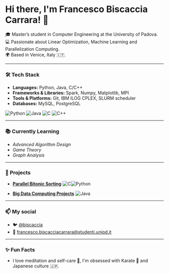 # Hi there, I'm Francesco Biscaccia Carrara! 👋

🎓 Master’s student in Computer Engineering at the University of Padova.  
💻 Passionate about Linear Optimization, Machine Learning and Parallelization Computing.  
🌍 Based in Venice, Italy 🇮🇹.  

---

### 🛠️ Tech Stack
- **Languages:** Python, Java, C/C++
- **Frameworks & Libraries:** Spark, Numpy, Matplotlib, MPI
- **Tools & Platforms:** Git, IBM ILOG CPLEX, SLURM scheduler
- **Databases:** MySQL, PostgreSQL

![Python](https://img.shields.io/badge/Python-3776AB?style=for-the-badge&logo=python&logoColor=white)
![Java](https://img.shields.io/badge/Java-ED8B00?style=for-the-badge&logo=java&logoColor=white)
![C](https://img.shields.io/badge/C-A8B9CC?style=for-the-badge&logo=c&logoColor=white)
![C++](https://img.shields.io/badge/C%2B%2B-00599C?style=for-the-badge&logo=c%2B%2B&logoColor=white)

---

### 📚 Currently Learning
- *Advanced Algorithm Design*
- *Game Theory*
- *Graph Analysis*
---

### 🚀 Projects
- **[Parallel Bitonic Sorting](https://github.com/francesco-biscaccia-carrara/BitonicSort)**
  ![C](https://img.shields.io/badge/C-A8B9CC?style=for-the-badge&logo=c&logoColor=white)![Python](https://img.shields.io/badge/Python-3776AB?style=for-the-badge&logo=python&logoColor=white)
  
- **[Big Data Computing Projects](https://github.com/francesco-biscaccia-carrara/BigData_Projects)**
  ![Java](https://img.shields.io/badge/Java-ED8B00?style=for-the-badge&logo=java&logoColor=white)

---

### 📫 My social
- 🐦 [@biscaccia](https://x.com/biscaccia?s=21)
- 📧 [francesco.biscacciacarrara@studenti.unipd.it](mailto:francesco.biscacciacarrara@studenti.unipd.it)

---

### ✨ Fun Facts
- I love meditation and self-care 🍃, I'm obsessed with Karate 👊 and Japanese culture 🇯🇵.
  
